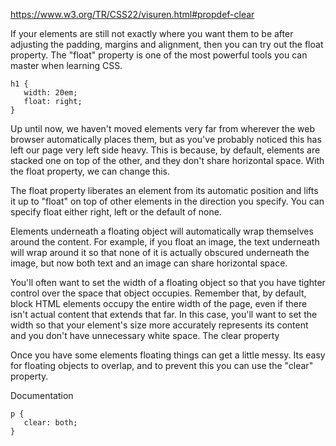 https://www.w3.org/TR/CSS22/visuren.html#propdef-clear

If your elements are still not exactly where you want them to be after adjusting the padding, margins and alignment, then you 
can try out the float property. The "float" property is one of the most powerful tools you can master when learning CSS.


    h1 {
       width: 20em;
       float: right;
    }

Up until now, we haven't moved elements very far from wherever the web browser automatically places them, but as you've 
probably noticed this has left our page very left side heavy. This is because, by default, elements are stacked one on top of 
the other, and they don't share horizontal space. With the float property, we can change this.

The float property liberates an element from its automatic position and lifts it up to "float" on top of other elements in the 
direction you specify.  You can specify float either right, left or the default of none. 

Elements underneath a floating object will automatically wrap themselves around the content. For example, if you float an image,
the text underneath will wrap around it so that none of it is actually obscured underneath the image, but now both text and an 
image can share horizontal space. 

You'll often want to set the width of a floating object so that you have tighter control over the space that object occupies. Remember that, by default, block HTML elements occupy the entire width of the page, even if there isn't actual content that extends that far. In this case, you'll want to set the width so that your element's size more accurately represents its content and you don't have unnecessary white space. 
The clear property

Once you have some elements floating things can get a little messy. Its easy for floating objects to overlap, and to prevent 
this you can use the "clear" property.

Documentation

    p {
       clear: both;
    }
